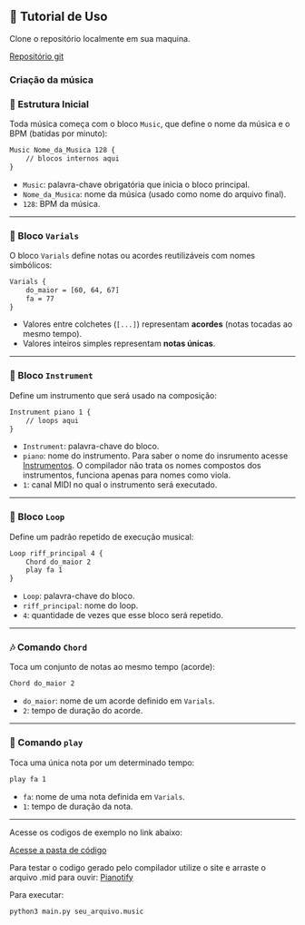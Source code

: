 ## 📖 Tutorial de Uso

Clone o repositório localmente em sua maquina. 

[Repositório git](https://github.com/pcliquet/aps_logcomp)


### Criação da música




### 🎵 Estrutura Inicial

Toda música começa com o bloco `Music`, que define o nome da música e o BPM (batidas por minuto):

```txt
Music Nome_da_Musica 128 {
    // blocos internos aqui
}
```

- `Music`: palavra-chave obrigatória que inicia o bloco principal.
- `Nome_da_Musica`: nome da música (usado como nome do arquivo final).
- `128`: BPM da música.

---

### 🎼 Bloco `Varials`

O bloco `Varials` define notas ou acordes reutilizáveis com nomes simbólicos:

```txt
Varials {
    do_maior = [60, 64, 67]
    fa = 77
}
```

- Valores entre colchetes (`[...]`) representam **acordes** (notas tocadas ao mesmo tempo).
- Valores inteiros simples representam **notas únicas**.

---

### 🎹 Bloco `Instrument`

Define um instrumento que será usado na composição:

```txt
Instrument piano 1 {
    // loops aqui
}
```

- `Instrument`: palavra-chave do bloco.
- `piano`: nome do instrumento. Para saber o nome do insrumento acesse [Instrumentos](https://github.com/pcliquet/aps_logcomp/blob/main/arquivo_com_nome_dos_instrumentos.txt). O compilador não trata os nomes compostos dos instrumentos, funciona apenas para nomes como viola.
- `1`: canal MIDI no qual o instrumento será executado.

---

### 🔁 Bloco `Loop`

Define um padrão repetido de execução musical:

```txt
Loop riff_principal 4 {
    Chord do_maior 2
    play fa 1
}
```

- `Loop`: palavra-chave do bloco.
- `riff_principal`: nome do loop.
- `4`: quantidade de vezes que esse bloco será repetido.

---

### 🎶 Comando `Chord`

Toca um conjunto de notas ao mesmo tempo (acorde):

```txt
Chord do_maior 2
```

- `do_maior`: nome de um acorde definido em `Varials`.
- `2`: tempo de duração do acorde.

---

### 🎵 Comando `play`

Toca uma única nota por um determinado tempo:

```txt
play fa 1
```

- `fa`: nome de uma nota definida em `Varials`.
- `1`: tempo de duração da nota.

---

Acesse os codigos de exemplo no link abaixo:

[Acesse a pasta de código](https://github.com/pcliquet/aps_logcomp/tree/main/arquivos_testes)


Para testar o codigo gerado pelo compilador utilize o site e arraste o arquivo .mid para ouvir:
[Pianotify](https://pianotify.com/import-midi-file)

Para executar:
```
python3 main.py seu_arquivo.music
```

